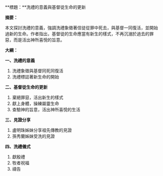 **標題：**洗禮的意義與基督徒生命的更新

**摘要：**

本文探討洗禮的意義，強調洗禮象徵著信徒從罪中死去，與基督一同復活，並開始過新的生命。作者指出，基督徒的生命應當有新生的樣式，不再沉溺於過去的罪惡，而是活出神所喜悅的旨意。

**大綱：**

**一、洗禮的意義**
1. 洗禮象徵與基督同死同復活
2. 洗禮標誌著新生命的開始

**二、基督徒生命的更新**
1. 棄絕罪惡，活出新生的樣式
2. 獻上身體，操練屬靈生命
3. 查驗神的旨意，活出神所喜悅的生活

**三、見證分享**
1. 盧明珠姊妹分享祖先傳教的見證
2. 孫秀蘭姊妹受洗的見證

**四、洗禮儀式**
1. 獻殷禮
2. 牧者祝福
3. 禱告
